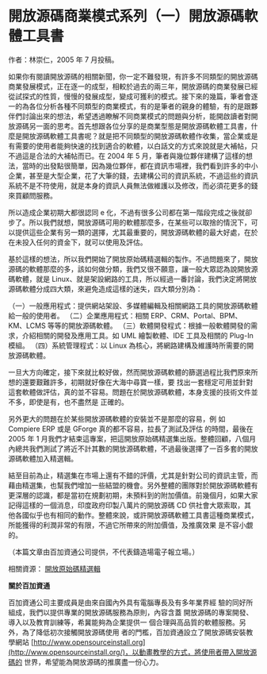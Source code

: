 # 開放源碼商業模式系列（一）開放源碼軟體工具書

作者：林崇仁，2005 年 7 月投稿。

如果你有閱讀開放源碼的相關新聞，你一定不難發現，有許多不同類型的開放源碼商業發展模式，正在逐一的成型，相較於過去的兩三年，開放源碼的商業發展已經從試探式的性質，慢慢的發展成型，變成可獲利的模式。接下來的幾篇，筆者會逐一的為各位分析各種不同類型的商業模式，有的是筆者的親身的體驗，有的是跟夥伴們討論出來的想法，希望透過瞭解不同商業模式的問題與分析，能開啟讀者對開放源碼另一面的思考。首先想跟各位分享的是商業型態是開放源碼軟體工具書，什麼是開放源碼軟體工具書呢？就是把不同類型的開放源碼軟體作收集，當企業或是有需要的使用者能夠快速的找到適合的軟體，以白話文的方式來說就是大補帖，只不過這是合法的大補帖而已。在 2004 年 5 月，筆者與幾位夥伴建構了這樣的想法，當時的出發點很簡單，因為幾位夥伴，都在資訊市場裡，我們看到許多的中小企業，甚至是大型企業，花了大筆的錢，去建構公司的資訊系統，不過這些的資訊系統不是不符使用，就是本身的資訊人員無法做維護以及修改，而必須花更多的錢來買顧問服務。

所以造成企業初期大都很認同 e 化，不過有很多公司都在第一階段完成之後就卻步了。所以我們就想，開放源碼可用的軟體那麼多，在某些可以取捨的情況下，可以提供這些企業有另一類的選擇，尤其最重要的，開放源碼軟體的最大好處，在於在未投入任何的資金下，就可以使用及評估。

基於這樣的想法，所以我們開始了開放原始碼精選輯的製作。不過問題來了，開放源碼的軟體那麼的多，該如何做分類，我們又很不願意，讓一般大眾認為說開放源碼軟體，就是 Linux、就是架設網路的工具，所以經過一番討論，我們決定將開放源碼軟體分成四大類，來避免造成這樣的迷失，四大類分別為：

（一）一般應用程式：提供網站架設、多媒體編輯及相關網路工具的開放源碼軟體給一般的使用者。
（二）企業應用程式：相關 ERP、CRM、Portal、BPM、KM、LCMS 等等的開放源碼軟體。
（三）軟體開發程式：根據一般軟體開發的需求，介紹相關的開發及應用工具。如 UML 繪製軟體、IDE 工具及相關的 Plug-In 模組。
（四）系統管理程式：以 Linux 為核心，將網路建構及維護時所需要的開放源碼軟體。


一旦大方向確定，接下來就比較好做，然而開放源碼軟體的篩選過程比我們原來所想的還要艱難許多，初期就好像在大海中尋寶一樣，要 找出一套穩定可用並針對這套軟體做評估，真的並不容易。問題在於開放源碼軟體，本身支援的技術文件並不多，即使是有，也不盡然是 正確的。

另外更大的問題在於某些開放源碼軟體的安裝並不是那麼的容易，例 如 Compiere ERP 或是 GForge 真的都不容易，拉長了測試及評估 的時間，最後在 2005 年 1 月我們才結束這專案，把這開放原始碼精選集出版。整體回顧，八個月內總共我們測試了將近不計其數的開放源碼軟體，不過最後選擇了一百多套的開放源碼軟體加入精選輯。

結至目前為止，精選集在市場上還有不錯的評價，尤其是針對公司的資訊主管，而藉由精選集，也幫我們增加一些結盟的機會。另外整體的團隊對於開放源碼軟體有更深層的認識，都是當初在規劃初期，未預料到的附加價值。前幾個月，如果大家記得這樣的一個消息，印度政府印製八萬片的開放源碼 CD 供社會大眾索取，其他各國似乎也有相同的動作。整體來說，或許開放源碼軟體工具書這種商業模式，所能獲得的利潤非常的有限，不過它所帶來的附加價值，及推廣效果 是不容小覷的。

（本篇文章由百加資通公司提供，不代表鑄造場電子報立場。）

相關資源： [開放原始碼精選輯](http://www.hundredplus.com/portal/tw/)

**關於百加資通**

百加資通公司主要成員是由來自國內外具有電腦專長及有多年業界經 驗的同好所組成，我們以提供專業的開放源碼服務為原則，內容含蓋 開放源碼的專案開發、導入以及教育訓練等，希冀能夠為企業提供一 個合理與高品質的軟體服務。另外，為了降低初次接觸開放源碼使用 者的門檻，百加資通設立了開放源碼安裝教學網站 [http://www.opensourceinstall.org](http://www.opensourceinstall.org/)，以動畫教學的方式，將使用者帶入開放源碼的 世界，希望能為開放源碼的推廣盡一份心力。